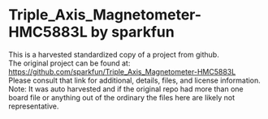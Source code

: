 
# Triple_Axis_Magnetometer-HMC5883L by sparkfun  
This is a harvested standardized copy of a project from github.  
The original project can be found at:  
https://github.com/sparkfun/Triple_Axis_Magnetometer-HMC5883L  
Please consult that link for additional, details, files, and license information.  
Note: It was auto harvested and if the original repo had more than one board file or anything out of the ordinary the files here are likely not representative.  
    